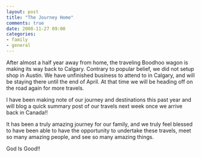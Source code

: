 ```yaml
---
layout: post
title: "The Journey Home"
comments: true
date: 2008-11-27 09:00
categories:
- family
- general
---
```


After almost a half year away from home, the traveling Boodhoo wagon is making its way back to Calgary. Contrary to popular belief, we did not setup shop in Austin. We have unfinished business to attend to in Calgary, and will be staying there until the end of April. At that time we will be heading off on the road again for more travels.

I have been making note of our journey and destinations this past year and will blog a quick summary post of our travels next week once we arrive back in Canada!!

It has been a truly amazing journey for our family, and we truly feel blessed to have been able to have the opportunity to undertake these travels, meet so many amazing people, and see so many amazing things.

God Is Good!!





